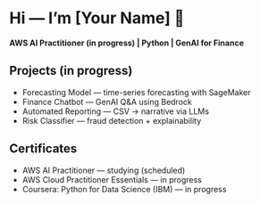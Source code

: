 # Hi — I’m [Your Name] 👋
**AWS AI Practitioner (in progress) | Python | GenAI for Finance**

## Projects (in progress)
- Forecasting Model — time-series forecasting with SageMaker
- Finance Chatbot — GenAI Q&A using Bedrock
- Automated Reporting — CSV → narrative via LLMs
- Risk Classifier — fraud detection + explainability

## Certificates
- AWS AI Practitioner — studying (scheduled)
- AWS Cloud Practitioner Essentials — in progress
- Coursera: Python for Data Science (IBM) — in progress

